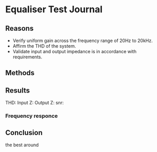# Equaliser Test Journal

## Reasons
* Verify uniform gain across the frequency range of 20Hz to 20kHz.
* Affirm the THD of the system. 
* Validate input and output impedance is in accordance with requirements.


## Methods



## Results

THD:
Input Z:
Output Z:
snr:

### Frequency responce



## Conclusion

the best around